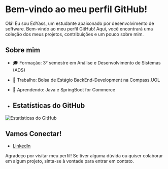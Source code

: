 # Bem-vindo ao meu perfil GitHub!

Olá! Eu sou EdYass, um estudante apaixonado por desenvolvimento de software. Bem-vindo ao meu perfil GitHub! Aqui, você encontrará uma coleção dos meus projetos, contribuições e um pouco sobre mim.

## Sobre mim

- 🎓 Formação: 3° semestre em Análise e Desenvolvimento de Sistemas (ADS)
- 💼 Trabalho: Bolsa de Estágio BackEnd-Development na Compass.UOL
- 🌱 Aprendendo: Java e SpringBoot for Commerce

- ## Estatísticas do GitHub

![Estatísticas do GitHub](https://github-readme-stats.vercel.app/api?username=EdYass&show_icons=true&theme=radical)

## Vamos Conectar!

- [LinkedIn]([link-para-o-linkedin](https://www.linkedin.com/in/junyassunaga-706711264/))


Agradeço por visitar meu perfil! Se tiver alguma dúvida ou quiser colaborar em algum projeto, sinta-se à vontade para entrar em contato.
<!---
EdYass/EdYass is a ✨ special ✨ repository because its `README.md` (this file) appears on your GitHub profile.
You can click the Preview link to take a look at your changes.
--->
